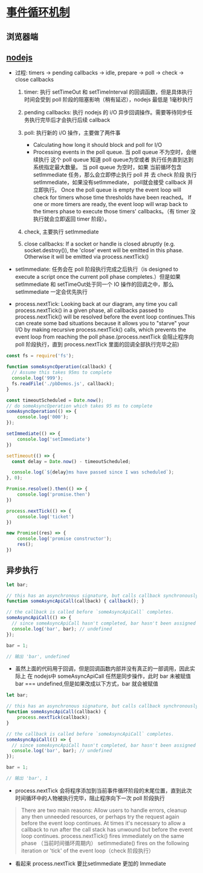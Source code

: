 # [事件循环机制](http://latentflip.com/loupe/?code=JC5vbignYnV0dG9uJywgJ2NsaWNrJywgZnVuY3Rpb24gb25DbGljaygpIHsKICAgIHNldFRpbWVvdXQoZnVuY3Rpb24gdGltZXIoKSB7CiAgICAgICAgY29uc29sZS5sb2coJ1lvdSBjbGlja2VkIHRoZSBidXR0b24hJyk7ICAgIAogICAgfSwgMjAwMCk7Cn0pOwoKY29uc29sZS5sb2coIkhpISIpOwoKc2V0VGltZW91dChmdW5jdGlvbiB0aW1lb3V0KCkgewogICAgY29uc29sZS5sb2coIkNsaWNrIHRoZSBidXR0b24hIik7Cn0sIDUwMDApOwoKY29uc29sZS5sb2coIldlbGNvbWUgdG8gbG91cGUuIik7!!!PGJ1dHRvbj5DbGljayBtZSE8L2J1dHRvbj4%3D)

## 浏览器端

## [nodejs](https://nodejs.org/en/docs/guides/event-loop-timers-and-nexttick/#setimmediate-vs-settimeout%EF%BC%89)

- 过程: timers -> pending callbacks -> idle, prepare -> poll -> check -> close callbacks

    1. timer: 执行 setTimeOut 和 setTimeInterval 的回调函数，但是具体执行时间会受到 poll 阶段的阻塞影响（稍有延迟），nodejs 最低是 1毫秒执行
    2. pending callbacks: 执行 nodejs 的 i/O 异步回调操作。需要等待同步任务执行完毕后才会执行后续 callback
    3. poll: 执行新的 i/O 操作，主要做了两件事
        - Calculating how long it should block and poll for I/O
        - Processing events in the poll queue.
        当 poll queue 不为空时，会继续执行 这个 poll queue 知道 poll queue为空或者 执行任务直到达到系统指定最大数量。
        当 poll queue 为空时，如果 当前循环包含 setImmediate 任务，那么会立即停止执行 poll 并 去 check 阶段 执行 setImmediate，如果没有setImmediate， poll就会接受 callback 并立即执行。
        Once the poll queue is empty the event loop will check for timers whose time thresholds have been reached。 If one or more timers are ready, the event loop will wrap back to the timers phase to execute those timers' callbacks。（有 timer 没执行就会立即返回 timer 阶段）。

    4. check, 主要执行 setImmediate
    5. close callbacks: If a socket or handle is closed abruptly (e.g. socket.destroy()), the 'close' event will be emitted in this phase. Otherwise it will be emitted via process.nextTick()

- setImmediate: 任务会在 poll 阶段执行完成之后执行（is designed to execute a script once the current poll phase completes.）但是如果 setImmediate 和 setTimeOut处于同一个 IO 操作的回调之中，那么 setImmediate 一定会优先执行

- process.nextTick: Looking back at our diagram, any time you call process.nextTick() in a given phase, all callbacks passed to process.nextTick() will be resolved before the event loop continues.This can create some bad situations because it allows you to "starve" your I/O by making recursive process.nextTick() calls, which prevents the event loop from reaching the poll phase.(process.nextTick 会阻止程序向 poll 阶段执行，直到 process.nextTick 里面的回调全部执行完毕之前)

```javascript
const fs = require('fs');

function someAsyncOperation(callback) {
  // Assume this takes 95ms to complete
  console.log('999');
  fs.readFile('./pbDemos.js', callback);
}

const timeoutScheduled = Date.now();
// do someAsyncOperation which takes 95 ms to complete
someAsyncOperation(() => {
    console.log('000');
});

setImmediate(() => {
    console.log('setImmediate')
})

setTimeout(() => {
  const delay = Date.now() - timeoutScheduled;

  console.log(`${delay}ms have passed since I was scheduled`);
}, 0);

Promise.resolve().then(() => {
    console.log('promise.then')
})

process.nextTick(() => {
    console.log('ticket')
})

new Promise((res) => {
    console.log('promise constructor');
    res();
})
```

## 异步执行

```javascript
let bar;

// this has an asynchronous signature, but calls callback synchronously
function someAsyncApiCall(callback) { callback(); }

// the callback is called before `someAsyncApiCall` completes.
someAsyncApiCall(() => {
  // since someAsyncApiCall hasn't completed, bar hasn't been assigned any value
  console.log('bar', bar); // undefined
});

bar = 1;

// 输出 'bar', undefined
```

- 虽然上面的代码用于回调，但是回调函数内部并没有真正的一部调用，因此实际上 在 nodejs中 someAsyncApiCall 任然是同步操作，此时 bar 未被赋值 bar === undefined,但是如果改成以下方式，bar 就会被赋值

```javascript
let bar;

// this has an asynchronous signature, but calls callback synchronously
function someAsyncApiCall(callback) {
    process.nextTick(callback);
}

// the callback is called before `someAsyncApiCall` completes.
someAsyncApiCall(() => {
  // since someAsyncApiCall hasn't completed, bar hasn't been assigned any value
  console.log('bar', bar); // undefined
});

bar = 1;

// 输出 'bar', 1
```

- process.nextTick 会将程序添加到当前事件循环阶段的末尾位置，直到此次时间循环中的人物被执行完毕，阻止程序向下一次 poll 阶段执行

> There are two main reasons:
> Allow users to handle errors, cleanup any then unneeded resources, or perhaps try the request again before the event loop continues.
> At times it's necessary to allow a callback to run after the call stack has unwound but before the event loop continues.
> process.nextTick() fires immediately on the same phase （当前时间循环周期内）
> setImmediate() fires on the following iteration or 'tick' of the event loop（check 阶段执行）

- 看起来 process.nextTick 要比setImmediate 更加的 Immediate
